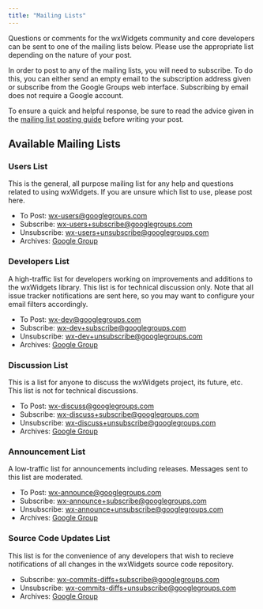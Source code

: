 ```yaml
---
title: "Mailing Lists"
---
```


Questions or comments for the wxWidgets community and core developers can be
sent to one of the mailing lists below. Please use the appropriate list
depending on the nature of your post.

In order to post to any of the mailing lists, you will need to subscribe. To do
this, you can either send an empty email to the subscription address given or
subscribe from the Google Groups web interface. Subscribing by email does not
require a Google account.

To ensure a quick and helpful response, be sure to read the advice given in the
[mailing list posting guide][1] before writing your post.

[1]: /support/mailing-lists/guide/


## Available Mailing Lists

### Users List

This is the general, all purpose mailing list for any help and questions
related to using wxWidgets. If you are unsure which list to use, please post
here.

* To Post: <wx-users@googlegroups.com>
* Subscribe: <wx-users+subscribe@googlegroups.com>
* Unsubscribe: <wx-users+unsubscribe@googlegroups.com>
* Archives: [Google Group][wx-users-group]

[wx-users-group]: https://groups.google.com/g/wx-users

### Developers List

A high-traffic list for developers working on improvements and additions to the
wxWidgets library. This list is for technical discussion only. Note that all
issue tracker notifications are sent here, so you may want to configure your
email filters accordingly.

* To Post: <wx-dev@googlegroups.com>
* Subscribe: <wx-dev+subscribe@googlegroups.com>
* Unsubscribe: <wx-dev+unsubscribe@googlegroups.com>
* Archives: [Google Group][wx-dev-group]

[wx-dev-group]: https://groups.google.com/g/wx-dev

### Discussion List

This is a list for anyone to discuss the wxWidgets project, its future, etc.
This list is not for technical discussions.

* To Post: <wx-discuss@googlegroups.com>
* Subscribe: <wx-discuss+subscribe@googlegroups.com>
* Unsubscribe: <wx-discuss+unsubscribe@googlegroups.com>
* Archives: [Google Group][wx-discuss-group]

[wx-discuss-group]: https://groups.google.com/g/wx-discuss

### Announcement List

A low-traffic list for announcements including releases. Messages sent to this
list are moderated.

* To Post: <wx-announce@googlegroups.com>
* Subscribe: <wx-announce+subscribe@googlegroups.com>
* Unsubscribe: <wx-announce+unsubscribe@googlegroups.com>
* Archives: [Google Group][wx-announce-group]

[wx-announce-group]: https://groups.google.com/g/wx-announce

### Source Code Updates List

This list is for the convenience of any developers that wish to recieve
notifications of all changes in the wxWidgets source code repository.

* Subscribe: <wx-commits-diffs+subscribe@googlegroups.com>
* Unsubscribe: <wx-commits-diffs+unsubscribe@googlegroups.com>
* Archives: [Google Group][wx-commits-diffs-group]

[wx-commits-diffs-group]: https://groups.google.com/g/wx-commits-diffs
